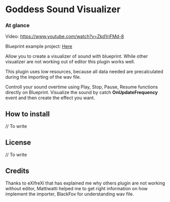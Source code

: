 # Goddess Sound Visualizer

### At glance
Video: https://www.youtube.com/watch?v=Zkd1riFMd-8

Blueprint example project: [Here](https://github.com/AndreaCatania/GoddessSoundVisualizer/blob/master/GoddessSoundVis.rar?raw=true)

Allow you to create a visualizer of sound with blueprint. While other visualizer are not working out of editor this plugin works well.

This plugin uses low resources, because all data needed are precalculated during the importing of the wav file.

Controll your sound overtime using Play, Stop, Pause, Resume functions directly on Blueprint. Visualize the sound by catch **OnUpdateFrequency** event and then create the effect you want.

## How to install
// To write

## License
// To write

## Credits
Thanks to eXifreXi that has explained me why others plugin are not working without editor, Mattiwatti helped me to get right information on how implement the importer, BlackFox for understanding wav file.
